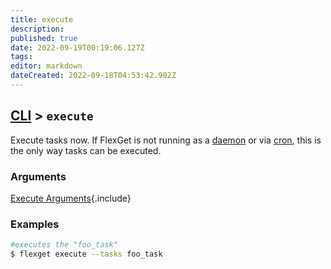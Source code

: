 ```yaml
---
title: execute
description: 
published: true
date: 2022-09-19T00:19:06.127Z
tags: 
editor: markdown
dateCreated: 2022-09-18T04:53:42.902Z
---
```


## [CLI](/CLI) > `execute`
Execute tasks now. If FlexGet is not running as a [daemon](/Daemon) or via [cron](/InstallWizard/Partial/Crontab), this is the only way tasks can be executed.

### Arguments
[Execute Arguments](/ExecuteArguments){.include}

### Examples
```bash
#executes the "foo_task"
$ flexget execute --tasks foo_task
```